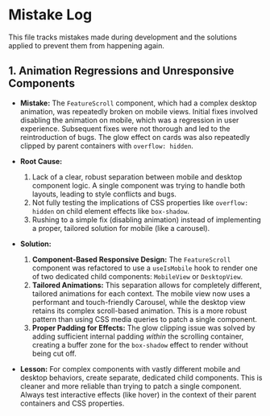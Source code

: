 # Mistake Log

This file tracks mistakes made during development and the solutions applied to prevent them from happening again.

## 1. Animation Regressions and Unresponsive Components

- **Mistake:** The `FeatureScroll` component, which had a complex desktop animation, was repeatedly broken on mobile views. Initial fixes involved disabling the animation on mobile, which was a regression in user experience. Subsequent fixes were not thorough and led to the reintroduction of bugs. The glow effect on cards was also repeatedly clipped by parent containers with `overflow: hidden`.

- **Root Cause:**
    1.  Lack of a clear, robust separation between mobile and desktop component logic. A single component was trying to handle both layouts, leading to style conflicts and bugs.
    2.  Not fully testing the implications of CSS properties like `overflow: hidden` on child element effects like `box-shadow`.
    3.  Rushing to a simple fix (disabling animation) instead of implementing a proper, tailored solution for mobile (like a carousel).

- **Solution:**
    1.  **Component-Based Responsive Design:** The `FeatureScroll` component was refactored to use a `useIsMobile` hook to render one of two dedicated child components: `MobileView` or `DesktopView`.
    2.  **Tailored Animations:** This separation allows for completely different, tailored animations for each context. The mobile view now uses a performant and touch-friendly Carousel, while the desktop view retains its complex scroll-based animation. This is a more robust pattern than using CSS media queries to patch a single component.
    3.  **Proper Padding for Effects:** The glow clipping issue was solved by adding sufficient internal padding *within* the scrolling container, creating a buffer zone for the `box-shadow` effect to render without being cut off.

- **Lesson:** For complex components with vastly different mobile and desktop behaviors, create separate, dedicated child components. This is cleaner and more reliable than trying to patch a single component. Always test interactive effects (like hover) in the context of their parent containers and CSS properties.
